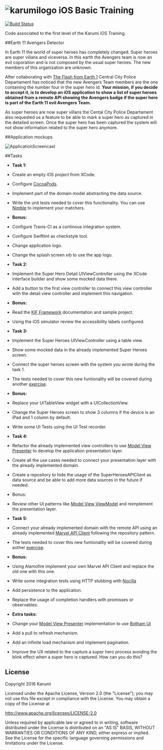 # ![karumilogo] iOS Basic Training 
[![Build Status](https://travis-ci.com/Karumi/iOSBasicTraining.svg?token=Kb2RqPaWxFZ8XPxpqvqz&branch=master)](https://travis-ci.com/Karumi/iOSBasicTraining)

Code associated to the first level of the Karumi iOS Training.

##Earth 11 Avengers Detector

In Earth 11 the world of super heroes has completely changed. Super heroes are super villans and viceversa. In this earth the Avengers team is now an evil coporation and is not composed by the usual super heroes. The new members of this organization are unknown.

After collaborating with [The Flash from Earth 1][flash] Central City Police Departament has noticed that the new Avengers Team members are the one containing the number four in the super hero id. **Your mission, if you decide to accept it, is to develop an iOS application to show a list of super heroes obtained from a remote API showing the Avengers badge if the super hero is part of the Earth 11 evil Avengers Team.**

As super heroes are now super villans the Cental City Police Departament also requested us a feature to be able to mark a super hero as captured in the detailed screen. Once the super hero has been captured the system will not show information related to the super hero anymore.

##Application mockups

![ApplicationScreencast][applicationScreencast]

##Tasks

* **Task 1:**
* Create an empty iOS project from XCode.
* Configure [CocoaPods][cocoapods].
* Implement part of the domain model abstracting the data source.
* Write the unit tests needed to cover this functionality. You can use [Nimble][nimble] to implement your matchers.
* **Bonus:**
* Configure Travis-CI as a continous integration system.
* Configure Swiftlint as checkstyle tool.
* Change application logo.
* Change the splash screen xib to use the app logo.

* **Task 2:**
* Implement the Super Hero Detail UIViewController using the XCode interface builder and show some mocked data there.
* Add a button to the first view controller to connect this view controller with the detail view controller and implement this navigation.
* **Bonus:**
* Read the [KIF Framework][kif] documentation and sample project.
* Using the iOS simulator review the accessibility labels configured.

* **Task 3:**
* Implement the Super Heroes UIViewController using a table view.
* Show some mocked data in the already implemented Super Heroes screen.
* Connect the super heroes screen with the system you wrote during the task 1.
* The tests needed to cover this new funtionality will be covered during another [exercise][kataSuperHeroes].
* **Bonus:**
* Replace your UITableView widget with a UICollectionView.
* Change the Super Heroes screen to show 3 columns if the device is an iPad and 1 column by default.
* Write some UI Tests using the UI Test recorder.

* **Task 4:**
* Refactor the already implemented view controllers to use [Model View Presenter][mvp] to develop the application presentation layer.
* Create all the use cases needed to connect your presentation layer with the already implemented domain.
* Create a repository to hide the usage of the SuperHeroesAPIClient as data source and be able to add more data sources in the future if needed.
* Bonus:
* Review other UI patterns like [Model View ViewModel][mvvm] and reimplement the presentation layer.

* **Task 5:**
* Connect your already implemented domain with the remote API using an already implemented [Marvel API Client][marvelApiClient] following the repository pattern.
* The tests needed to cover this new funtionality will be covered during aother [exercise][kataTodoAPIClient].
* **Bonus:**
* Using Alamofire implement your own Marvel API Client and replace the old one with this one.
* Write some integration tests using HTTP stubbing with [Nocilla][nocilla] 
* Add persistence to the application.
* Replace the usage of completion handlers with promisses or observables.

* **Extra tasks:**

* Change your [Model View Presenter][mvp] implementation to use [Botham UI][bothamUI]
* Add a pull to refresh mechanism.
* Add an infinite load mechanism and implement pagination.
* Improve the UX related to the capture a super hero process avoiding the blink effect when a super hero is captured. How can you do this?

License
-------

Copyright 2016 Karumi

Licensed under the Apache License, Version 2.0 (the "License");
you may not use this file except in compliance with the License.
You may obtain a copy of the License at

http://www.apache.org/licenses/LICENSE-2.0

Unless required by applicable law or agreed to in writing, software
distributed under the License is distributed on an "AS IS" BASIS,
WITHOUT WARRANTIES OR CONDITIONS OF ANY KIND, either express or implied.
See the License for the specific language governing permissions and
limitations under the License.

[karumilogo]: https://cloud.githubusercontent.com/assets/858090/11626547/e5a1dc66-9ce3-11e5-908d-537e07e82090.png


[karumilogo]: https://cloud.githubusercontent.com/assets/858090/11626547/e5a1dc66-9ce3-11e5-908d-537e07e82090.png
[applicationScreencast]: ./art/applicationScreencast.gif
[cocoapods]: https://guides.cocoapods.org/using/getting-started.html
[kif]: https://github.com/kif-framework/KIF
[nimble]: https://github.com/Quick/Nimble
[mvp]: https://en.wikipedia.org/wiki/Model%E2%80%93view%E2%80%93presenter
[marvelApiClient]: https://github.com/Karumi/MarvelApiClient
[mvvm]: https://en.wikipedia.org/wiki/Model%E2%80%93view%E2%80%93viewmodel
[flash]: https://en.wikipedia.org/wiki/Flash_(comics)
[kataSuperHeroes]: https://github.com/Karumi/KataSuperHeroesIOS/
[nocilla]: https://github.com/luisobo/Nocilla
[kataTodoAPIClient]: https://github.com/Karumi/KataTODOApiClientIOS
[bothamUI]: https://github.com/Karumi/BothamUI/